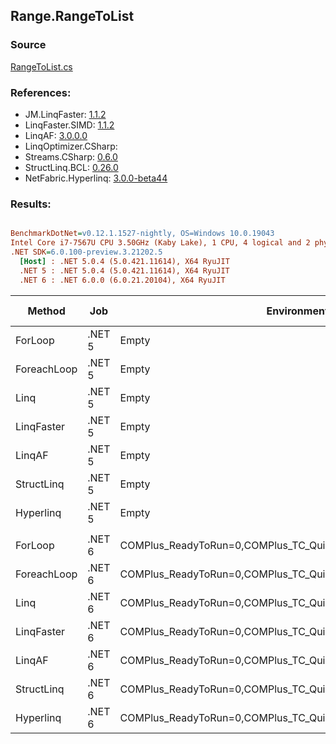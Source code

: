 ﻿## Range.RangeToList

### Source
[RangeToList.cs](../LinqBenchmarks/Range/RangeToList.cs)

### References:
- JM.LinqFaster: [1.1.2](https://www.nuget.org/packages/JM.LinqFaster/1.1.2)
- LinqFaster.SIMD: [1.1.2](https://www.nuget.org/packages/LinqFaster.SIMD/1.0.3)
- LinqAF: [3.0.0.0](https://www.nuget.org/packages/LinqAF/3.0.0.0)
- LinqOptimizer.CSharp: [](https://www.nuget.org/packages/LinqOptimizer.CSharp/)
- Streams.CSharp: [0.6.0](https://www.nuget.org/packages/Streams.CSharp/0.6.0)
- StructLinq.BCL: [0.26.0](https://www.nuget.org/packages/StructLinq/0.26.0)
- NetFabric.Hyperlinq: [3.0.0-beta44](https://www.nuget.org/packages/NetFabric.Hyperlinq/3.0.0-beta44)

### Results:
``` ini

BenchmarkDotNet=v0.12.1.1527-nightly, OS=Windows 10.0.19043
Intel Core i7-7567U CPU 3.50GHz (Kaby Lake), 1 CPU, 4 logical and 2 physical cores
.NET SDK=6.0.100-preview.3.21202.5
  [Host] : .NET 5.0.4 (5.0.421.11614), X64 RyuJIT
  .NET 5 : .NET 5.0.4 (5.0.421.11614), X64 RyuJIT
  .NET 6 : .NET 6.0.0 (6.0.21.20104), X64 RyuJIT


```
|      Method |    Job |                                                   EnvironmentVariables |  Runtime | Start | Count |      Mean |    Error |   StdDev | Ratio | RatioSD |  Gen 0 | Gen 1 | Gen 2 | Allocated |
|------------ |------- |----------------------------------------------------------------------- |--------- |------ |------ |----------:|---------:|---------:|------:|--------:|-------:|------:|------:|----------:|
|     ForLoop | .NET 5 |                                                                  Empty | .NET 5.0 |     0 |   100 | 293.80 ns | 1.663 ns | 1.298 ns |  1.00 |    0.00 | 0.5660 |     - |     - |   1,184 B |
| ForeachLoop | .NET 5 |                                                                  Empty | .NET 5.0 |     0 |   100 | 766.37 ns | 4.739 ns | 4.201 ns |  2.61 |    0.02 | 0.5922 |     - |     - |   1,240 B |
|        Linq | .NET 5 |                                                                  Empty | .NET 5.0 |     0 |   100 | 207.56 ns | 0.596 ns | 0.498 ns |  0.71 |    0.00 | 0.2370 |     - |     - |     496 B |
|  LinqFaster | .NET 5 |                                                                  Empty | .NET 5.0 |     0 |   100 | 115.63 ns | 0.837 ns | 0.822 ns |  0.39 |    0.00 | 0.4206 |     - |     - |     880 B |
|      LinqAF | .NET 5 |                                                                  Empty | .NET 5.0 |     0 |   100 | 345.47 ns | 1.535 ns | 1.436 ns |  1.18 |    0.01 | 0.2179 |     - |     - |     456 B |
|  StructLinq | .NET 5 |                                                                  Empty | .NET 5.0 |     0 |   100 |  87.55 ns | 0.370 ns | 0.346 ns |  0.30 |    0.00 | 0.2180 |     - |     - |     456 B |
|   Hyperlinq | .NET 5 |                                                                  Empty | .NET 5.0 |     0 |   100 |  51.21 ns | 0.173 ns | 0.144 ns |  0.17 |    0.00 | 0.2180 |     - |     - |     456 B |
|             |        |                                                                        |          |       |       |           |          |          |       |         |        |       |       |           |
|     ForLoop | .NET 6 | COMPlus_ReadyToRun=0,COMPlus_TC_QuickJitForLoops=1,COMPlus_TieredPGO=1 | .NET 6.0 |     0 |   100 | 289.79 ns | 1.291 ns | 1.145 ns |  1.00 |    0.00 | 0.5660 |     - |     - |   1,184 B |
| ForeachLoop | .NET 6 | COMPlus_ReadyToRun=0,COMPlus_TC_QuickJitForLoops=1,COMPlus_TieredPGO=1 | .NET 6.0 |     0 |   100 | 513.08 ns | 5.272 ns | 4.932 ns |  1.77 |    0.02 | 0.5922 |     - |     - |   1,240 B |
|        Linq | .NET 6 | COMPlus_ReadyToRun=0,COMPlus_TC_QuickJitForLoops=1,COMPlus_TieredPGO=1 | .NET 6.0 |     0 |   100 | 183.78 ns | 1.153 ns | 0.963 ns |  0.63 |    0.00 | 0.2370 |     - |     - |     496 B |
|  LinqFaster | .NET 6 | COMPlus_ReadyToRun=0,COMPlus_TC_QuickJitForLoops=1,COMPlus_TieredPGO=1 | .NET 6.0 |     0 |   100 | 122.91 ns | 0.940 ns | 0.734 ns |  0.42 |    0.00 | 0.4206 |     - |     - |     880 B |
|      LinqAF | .NET 6 | COMPlus_ReadyToRun=0,COMPlus_TC_QuickJitForLoops=1,COMPlus_TieredPGO=1 | .NET 6.0 |     0 |   100 | 262.20 ns | 3.803 ns | 3.175 ns |  0.91 |    0.01 | 0.2179 |     - |     - |     456 B |
|  StructLinq | .NET 6 | COMPlus_ReadyToRun=0,COMPlus_TC_QuickJitForLoops=1,COMPlus_TieredPGO=1 | .NET 6.0 |     0 |   100 |  87.54 ns | 1.152 ns | 0.962 ns |  0.30 |    0.00 | 0.2180 |     - |     - |     456 B |
|   Hyperlinq | .NET 6 | COMPlus_ReadyToRun=0,COMPlus_TC_QuickJitForLoops=1,COMPlus_TieredPGO=1 | .NET 6.0 |     0 |   100 |  52.49 ns | 0.528 ns | 0.494 ns |  0.18 |    0.00 | 0.2180 |     - |     - |     456 B |
